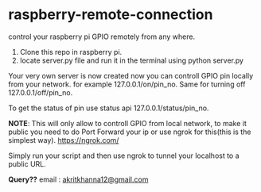# raspberry-remote-connection
control your raspberry pi GPIO remotely from any where.

1) Clone this repo in raspberry pi.
2) locate server.py file and run it in the terminal using python server.py

Your very own server is now created now you can controll GPIO pin locally from your network.
  for example 127.0.0.1/on/pin_no. Same for turning off 127.0.0.1/off/pin_no.
  
  To get the status of pin use status api
  127.0.0.1/status/pin_no.
  
  <b>NOTE</b>:
  This will only allow to controll GPIO from local network, to make it public you need to do Port Forward your ip or use ngrok for     this(this is the simplest way).
  https://ngrok.com/
  
  Simply run your script and then use ngrok to tunnel your localhost to a public URL.
  
  <b>Query??</b>
  email : akritkhanna12@gmail.com
